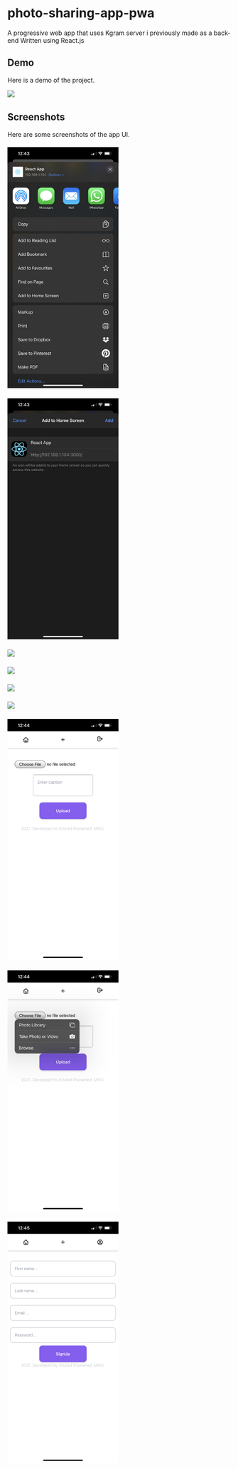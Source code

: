 # photo-sharing-app-pwa
A progressive web app that uses Kgram server i previously made as a back-end
Written using React.js


## Demo

Here is a demo of the project.

<img src="screenshots/ezgif.com-gif-maker.gif" width="250" style="width: 250px; margin-right: 20px;">

## Screenshots

Here are some screenshots of the app UI.
<img src="screenshots/IMG_3349.PNG" width="250" style="display: inline-block; width: 250px; margin-right: 20px; margin-top: 20px;"> 
<img src="screenshots/IMG_3350.PNG" width="250" style="display: inline-block; width: 250px; margin-right: 20px; margin-top: 20px;">
<img src="screenshots/IMG_3351.PNG" width="250" style="display: inline-block; width: 250px; margin-right: 20px; margin-top: 20px;">
<img src="screenshots/IMG_3352.PNG" width="250" style="display: inline-block; width: 250px; margin-right: 20px; margin-top: 20px;">
<img src="screenshots/IMG_3353.PNG" width="250" style="display: inline-block; width: 250px; margin-right: 20px; margin-top: 20px;"> 
<img src="screenshots/IMG_3354.PNG" width="250" style="display: inline-block; width: 250px; margin-right: 20px; margin-top: 20px;"> 
<img src="screenshots/IMG_3355.PNG" width="250" style="display: inline-block; width: 250px; margin-right: 20px; margin-top: 20px;"> 
<img src="screenshots/IMG_3356.PNG" width="250" style="display: inline-block; width: 250px; margin-right: 20px; margin-top: 20px;">  
<img src="screenshots/IMG_3357.PNG" width="250" style="display: inline-block; width: 250px; margin-right: 20px; margin-top: 20px;">  
